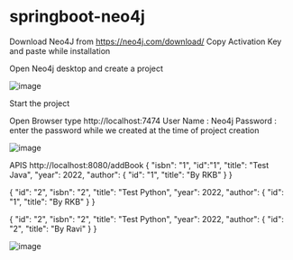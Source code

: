 # springboot-neo4j

Download Neo4J from https://neo4j.com/download/
Copy Activation Key and paste while installation

Open Neo4j desktop and create a project

![image](https://github.com/srss-pocs/springboot-neo4j/assets/145287517/c97d62e2-1975-41c1-892c-5b6b9ed4fa3a)


Start the project

Open Browser type http://localhost:7474
User Name : Neo4j
Password : enter the password while we created at the time of project creation

![image](https://github.com/srss-pocs/springboot-neo4j/assets/145287517/1b5fd5b6-4e40-46aa-8ae1-b758f40218c2)


APIS
http://localhost:8080/addBook
{
    "isbn": "1",
    "id":"1",
    "title": "Test Java",
    "year": 2022,
    "author": {
        "id": "1",
        "title": "By RKB"
    }
}

{
    "id": "2",
    "isbn": "2",
    "title": "Test Python",
    "year": 2022,
    "author": {
        "id": "1",
        "title": "By RKB"
    }
}

{
    "id": "2",
    "isbn": "2",
    "title": "Test Python",
    "year": 2022,
    "author": {
        "id": "2",
        "title": "By Ravi"
    }
}

![image](https://github.com/srss-pocs/springboot-neo4j/assets/145287517/96786389-0e12-4abc-ad0d-521b08da0528)




